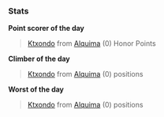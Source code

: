 

### Stats

**Point scorer of the day**
>[Ktxondo](/#/character/Alquima/34654) from [Alquima](/#/ranking/Alquima)  (0) Honor Points


**Climber of the day**
>[Ktxondo](/#/character/Alquima/34654) from [Alquima](/#/ranking/Alquima)  (0) positions


**Worst of the day**
>[Ktxondo](/#/character/Alquima/34654) from [Alquima](/#/ranking/Alquima)  (0) positions


